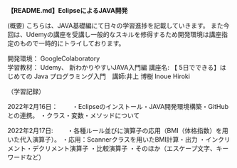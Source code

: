 **【README.md】EclipseによるJAVA開発**
 
 (概要) こちらは、JAVA基礎編にて日々の学習進捗を記載していきます。 また今回は、Udemyの講座を受講し一般的なスキルを修得するため開発環境は講座指定のもので一時的にトライしております。　　

開発環境： GoogleColaboratory<br/> 
学習教材： Udemy、 新わかりやすいJAVA入門編
講座名: 【 5日でできる】はじめての Java プログラミング入門　講師:井上 博樹 Inoue Hiroki　　

（学習記録）　　

2022年2月16日：　　
・Eclipseのインストール・JAVA開発環境構築・GitHubとの連携。
・クラス・変数・メソッドについて　　

2022年2月17日:　　
・各種ルール並びに演算子の応用（BMI（体格指数）を用いた代入演算子）。
・応用：Scannerクラスを用いたBMI計算・出力
・インクリメント・デクリメント演算子
・比較演算子
・そのほか（エスケープ文字、キーワードなど）
